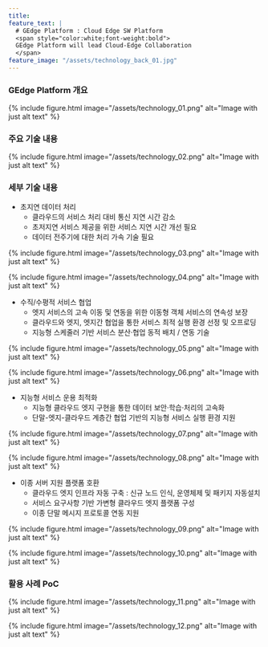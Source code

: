```yaml
---
title:  
feature_text: |  
  # GEdge Platform : Cloud Edge SW Platform  
  <span style="color:white;font-weight:bold">
  GEdge Platform will lead Cloud-Edge Collaboration
  </span> 
feature_image: "/assets/technology_back_01.jpg"
---
```

### GEdge Platform 개요

{% include figure.html image="/assets/technology_01.png" alt="Image with just alt text" %}


### 주요 기술 내용

{% include figure.html image="/assets/technology_02.png" alt="Image with just alt text" %}

### 세부 기술 내용
+	초지연 데이터 처리
    +	클라우드의 서비스 처리 대비 통신 지연 시간 감소
    + 초저지연 서비스 제공을 위한 서비스 지연 시간 개선 필요
    + 데이터 전주기에 대한 처리 가속 기술 필요

{% include figure.html image="/assets/technology_03.png" alt="Image with just alt text" %}

{% include figure.html image="/assets/technology_04.png" alt="Image with just alt text" %}

+	수직/수평적 서비스 협업 
    +	엣지 서비스의 고속 이동 및 연동을 위한 이동형 객체 서비스의 연속성 보장
    + 클라우드와 엣지, 엣지간 협업을 통한 서비스 최적 실행 환경 선정 및 오프로딩
    + 지능형 스케줄러 기반 서비스 분산·협업 동적 배치 / 연동 기술

{% include figure.html image="/assets/technology_05.png" alt="Image with just alt text" %}

{% include figure.html image="/assets/technology_06.png" alt="Image with just alt text" %}

+	지능형 서비스 운용 최적화 
    +	지능형 클라우드 엣지 구현을 통한 데이터 보안·학습·처리의 고속화
    + 단말-엣지-클라우드 계층간 협업 기반의 지능형 서비스 실행 환경 지원

{% include figure.html image="/assets/technology_07.png" alt="Image with just alt text" %}

{% include figure.html image="/assets/technology_08.png" alt="Image with just alt text" %}

+	이종 서버 지원 플랫폼 호환
    +	클라우드 엣지 인프라 자동 구축 : 신규 노드 인식, 운영체제 및 패키지 자동설치
    + 서비스 요구사항 기반 가변형 클라우드 엣지 플랫폼 구성
    + 이종 단말 메시지 프로토콜 연동 지원

{% include figure.html image="/assets/technology_09.png" alt="Image with just alt text" %}

{% include figure.html image="/assets/technology_10.png" alt="Image with just alt text" %}

### 활용 사례 PoC

{% include figure.html image="/assets/technology_11.png" alt="Image with just alt text" %}

{% include figure.html image="/assets/technology_12.png" alt="Image with just alt text" %}
